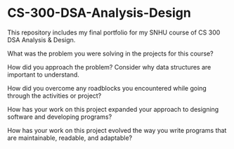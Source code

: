 # CS-300-DSA-Analysis-Design
This repository includes my final portfolio for my SNHU course of CS 300 DSA Analysis &amp; Design.

What was the problem you were solving in the projects for this course?


How did you approach the problem? Consider why data structures are important to understand.


How did you overcome any roadblocks you encountered while going through the activities or project?


How has your work on this project expanded your approach to designing software and developing programs?


How has your work on this project evolved the way you write programs that are maintainable, readable, and adaptable?
